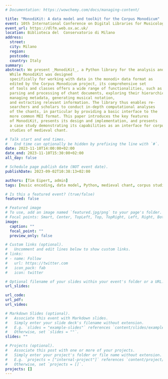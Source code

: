 ```yaml
---
# Documentation: https://wowchemy.com/docs/managing-content/

title: "MonodiKit: A data model and toolkit for the Corpus Monodicum"
event: 10th International Conference on Digital Libraries for Musicology
event_url: https://dlfm.web.ox.ac.uk/
location: Biblioteca del  Conservatorio di Milano
address:
  street:
  city: Milano
  region:
  postcode:
  country: Italy
summary:
abstract: We present _MonodiKit_, a Python library for the analysis and processing of medieval chant documents. 
  While MonodiKit was designed
  specifically for working with data in the monodi+ data format as
  edited by the Corpus Monodicum project, its comprehensive set
  of tools and classes offers a wide range of functionalities, such as
  parsing and processing of chant documents, exploring their hierarchical structure, 
  managing metadata, generating musical notation,
  and extracting relevant information. The library thus enables re-
  searchers and scholars to conduct in-depth computational analyses
  of the chants, in particular by providing a basic interface to the
  more common MEI format. This paper introduces the key features
  of MonodiKit, presents its design and implementation, and presents
  a case study demonstrating its capabilities as an interface for corpus
  studies of medieval chant.

# Talk start and end times.
#   End time can optionally be hidden by prefixing the line with `#`.
date: 2023-11-10T14:00:00+02:00
date_end: 2023-11-10T15:30:00+02:00
all_day: false

# Schedule page publish date (NOT event date).
publishDate: 2023-09-02T10:38:13+02:00

authors: [Tim Eipert, admin]
tags: [music encoding, data model, Python, medieval chant, corpus studies]

# Is this a featured event? (true/false)
featured: false

# Featured image
# To use, add an image named `featured.jpg/png` to your page's folder. 
# Focal points: Smart, Center, TopLeft, Top, TopRight, Left, Right, BottomLeft, Bottom, BottomRight.
image:
  caption: ""
  focal_point: ""
  preview_only: false

# Custom links (optional).
#   Uncomment and edit lines below to show custom links.
# links:
# - name: Follow
#   url: https://twitter.com
#   icon_pack: fab
#   icon: twitter

# Optional filename of your slides within your event's folder or a URL.
url_slides:

url_code:
url_pdf:
url_video:

# Markdown Slides (optional).
#   Associate this event with Markdown slides.
#   Simply enter your slide deck's filename without extension.
#   E.g. `slides = "example-slides"` references `content/slides/example-slides.md`.
#   Otherwise, set `slides = ""`.
slides: ""

# Projects (optional).
#   Associate this post with one or more of your projects.
#   Simply enter your project's folder or file name without extension.
#   E.g. `projects = ["internal-project"]` references `content/project/deep-learning/index.md`.
#   Otherwise, set `projects = []`.
projects: []
---
```


